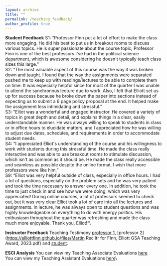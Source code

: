 ```yaml
---
layout: archive
title: ""
permalink: /teaching_feedback/
author_profile: true
---
```


**Student Feedback**
S1: “Professor Finn put a lot of effort to make the class more engaging. He did his best to put us in breakout rooms to discuss various topics. He is super passionate about the course topic; Professor Finn is one of the best professors I've had in the political science department, which is awesome considering he doesn't typically teach class sizes this large.”\
S2: “The most valuable aspect of this course was the way it was broken down and taught. I found that the way the assignments were separated pushed me to keep up with readings/lectures to be able to complete them on time. It was especially helpful since for most of the quarter I was unable to attend the synchronous lecture due to work. Also, I felt that Elliott set us up for success because he broke down the paper into sections instead of expecting us to submit a 6 page policy proposal at the end. It helped make the assignment less intimidating and stressful.”\
S3: ”Elliot was a wonderful and engaged instructor. He covered a variety of topics in great depth and detail, and explains things in a clear, easily understandable manner. He was always willing to speak to students in class or in office hours to elucidate matters, and I appreciated how he was willing to adjust due dates, schedules, and requirements in order to accommodate student needs.\
S4: “I appreciated Elliot's understanding of the course and his willingness to work with students during this stressful time. He made the class really interactive and was able to use breakout rooms to stimulate discussion, which isn't as common as it should be. He made the class really accessible and seamless as possible despite the online format. I wish that more professors were like him.”\
S9: “Elliot was very helpful outside of class, especially in office hours. I had a lot of questions, especially on the problem sets and he was very patient and took the time necessary to answer every one. In addition, he took the time to just check in and see how we were doing, which was very appreciated! During online courses, a lot of professors seemed to check out, but it was very clear Elliot took a lot of care into all the lectures and assignments. In lecture, he was always open to student questions and was highly knowledgeable on everything to do with energy politics. His enthusiasm throughout the quarter was refreshing and made the class much more enjoyable. Thank you, Elliot!”\

**Instructor Feedback**
Teaching Testimony [professor 1](https://elliottfinn.github.io/files/SA_Teaching_rec_letter_4_28_23.pdf), [professor 2](https://elliottfinn.github.io/files/Martin Rec ltr for Finn, Elliott GSA Teaching Award, 2023.pdf) and [student](https://elliottfinn.github.io/files/Student_Teaching_LOR_for_ef.pdf).

**ESCI Analysis**
You can view my Teaching Associate Evaluations [here](https://elliottfinn.github.io/files/FINN_E_C_TeachingAssociate_ESCI_summary_4_28_23.pdf)\
You can view my Teaching Assistant Evaluations [here](https://elliottfinn.github.io/files/FINN_E_C_TeachingASSISTANT_ESCI_summary_4_28_23.pdf)\
<!-- 
########### NOTE I wanna have Teaching TAB-- Then Experience/philosophy, feedback, experience tabs
-->
